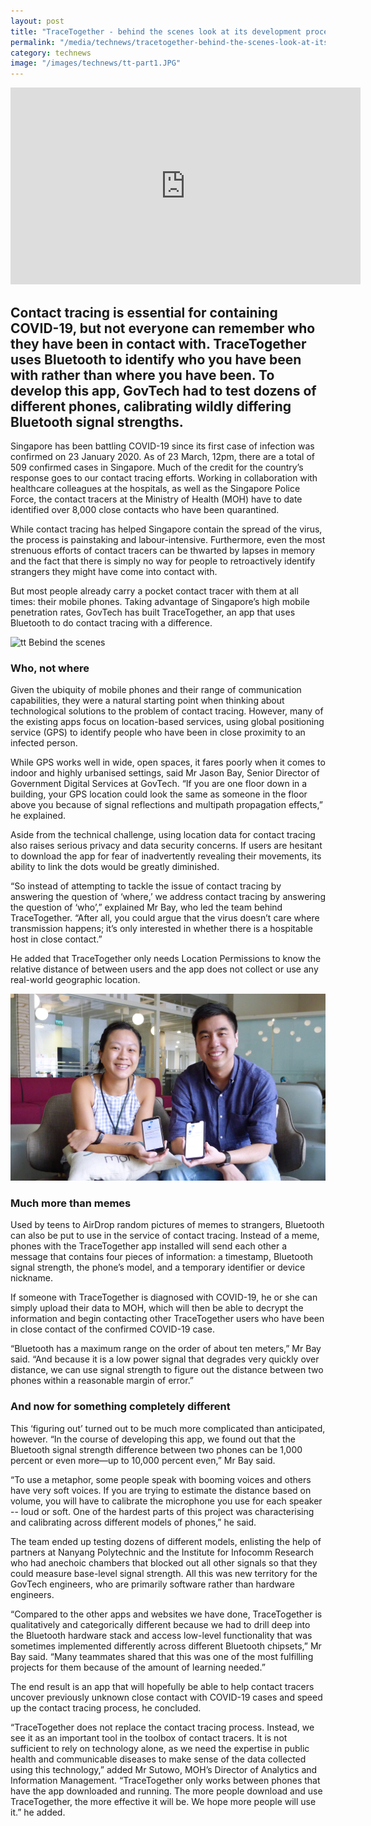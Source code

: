 ```yaml
---
layout: post
title: "TraceTogether - behind the scenes look at its development process"
permalink: "/media/technews/tracetogether-behind-the-scenes-look-at-its-development-process"
category: technews
image: "/images/technews/tt-part1.JPG"
---
```

<div class="bp-youtube">
  <iframe width="560" height="315" src="https://www.youtube.com/embed/buj8ZTRtJes" frameborder="0" allow="accelerometer; autoplay; encrypted-media; gyroscope; picture-in-picture" allowfullscreen></iframe>
</div>

Contact tracing is essential for containing COVID-19, but not everyone can remember who they have been in contact with. TraceTogether uses Bluetooth to identify who you have been with rather than where you have been. To develop this app, GovTech had to test dozens of different phones, calibrating wildly differing Bluetooth signal strengths. 
---

Singapore has been battling COVID-19 since its first case of infection was confirmed on 23 January 2020. As of 23 March, 12pm, there are a total of 509 confirmed cases in Singapore. Much of the credit for the country’s response goes to our contact tracing efforts. Working in collaboration with healthcare colleagues at the hospitals, as well as the Singapore Police Force, the contact tracers at the Ministry of Health (MOH) have to date identified over 8,000 close contacts who have been quarantined.   

While contact tracing has helped Singapore contain the spread of the virus, the process is painstaking and labour-intensive. Furthermore, even the most strenuous efforts of contact tracers can be thwarted by lapses in memory and the fact that there is simply no way for people to retroactively identify strangers they might have come into contact with.

But most people already carry a pocket contact tracer with them at all times: their mobile phones. Taking advantage of Singapore’s high mobile penetration rates, GovTech has built TraceTogether, an app that uses Bluetooth to do contact tracing with a difference.

![tt Bebind the scenes](/images/technews/tt-part1.JPG)

### **Who, not where**

Given the ubiquity of mobile phones and their range of communication capabilities, they were a natural starting point when thinking about technological solutions to the problem of contact tracing. However, many of the existing apps focus on location-based services, using global positioning service (GPS) to identify people who have been in close proximity to an infected person.

While GPS works well in wide, open spaces, it fares poorly when it comes to indoor and highly urbanised settings, said Mr Jason Bay, Senior Director of Government Digital Services at GovTech. “If you are one floor down in a building, your GPS location could look the same as someone in the floor above you because of signal reflections and multipath propagation effects,” he explained.

Aside from the technical challenge, using location data for contact tracing also raises serious privacy and data security concerns. If users are hesitant to download the app for fear of inadvertently revealing their movements, its ability to link the dots would be greatly diminished.

“So instead of attempting to tackle the issue of contact tracing by answering the question of ‘where,’ we address contact tracing by answering the question of ‘who’,” explained Mr Bay, who led the team behind TraceTogether. “After all, you could argue that the virus doesn’t care where transmission happens; it’s only interested in whether there is a hospitable host in close contact.” 

He added that TraceTogether only needs Location Permissions to know the relative distance of between users and the app does not collect or use any real-world geographic location.

![tt Bebind the scenes](/images/technews/tt-part2.JPG)

### **Much more than memes**

Used by teens to AirDrop random pictures of memes to strangers, Bluetooth can also be put to use in the service of contact tracing. Instead of a meme, phones with the TraceTogether app installed will send each other a message that contains four pieces of information: a timestamp, Bluetooth signal strength, the phone’s model, and a temporary identifier or device nickname. 

If someone with TraceTogether is diagnosed with COVID-19, he or she can simply upload their data to MOH, which will then be able to decrypt the information and begin contacting other TraceTogether users who have been in close contact of the confirmed COVID-19 case. 

“Bluetooth has a maximum range on the order of about ten meters,” Mr Bay said. “And because it is a low power signal that degrades very quickly over distance, we can use signal strength to figure out the distance between two phones within a reasonable margin of error.”

### **And now for something completely different**

This ‘figuring out’ turned out to be much more complicated than anticipated, however. “In the course of developing this app, we found out that the Bluetooth signal strength difference between two phones can be 1,000 percent or even more—up to 10,000 percent even,” Mr Bay said. 

“To use a metaphor, some people speak with booming voices and others have very soft voices. If you are trying to estimate the distance based on volume, you will have to calibrate the microphone you use for each speaker -- loud or soft. One of the hardest parts of this project was characterising and calibrating across different models of phones,” he said. 

The team ended up testing dozens of different models, enlisting the help of partners at Nanyang Polytechnic and the Institute for Infocomm Research who had anechoic chambers that blocked out all other signals so that they could measure base-level signal strength. All this was new territory for the GovTech engineers, who are primarily software rather than hardware engineers.

“Compared to the other apps and websites we have done, TraceTogether is qualitatively and categorically different because we had to drill deep into the Bluetooth hardware stack and access low-level functionality that was sometimes implemented differently across different Bluetooth chipsets,” Mr Bay said. “Many teammates shared that this was one of the most fulfilling projects for them because of the amount of learning needed.”

The end result is an app that will hopefully be able to help contact tracers uncover previously unknown close contact with COVID-19 cases and speed up the contact tracing process, he concluded. 

“TraceTogether does not replace the contact tracing process. Instead, we see it as an important tool in the toolbox of contact tracers. It is not sufficient to rely on technology alone, as we need the expertise in public health and communicable diseases to make sense of the data collected using this technology,” added Mr Sutowo, MOH’s Director of Analytics and Information Management. “TraceTogether only works between phones that have the app downloaded and running. The more people download and use TraceTogether, the more effective it will be. We hope more people will use it.” he added.  

